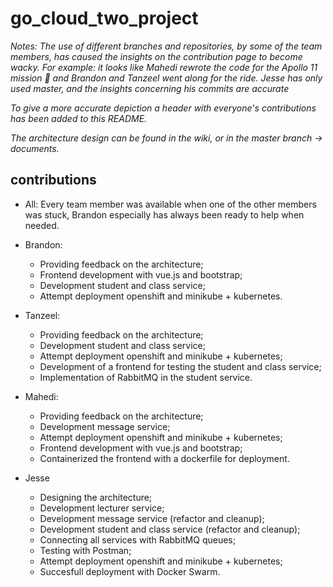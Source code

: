 # go_cloud_two_project


*Notes: 
The use of different branches and repositories, by some of the team members, has caused the insights on the contribution page to become wacky.
For example: it looks like Mahedi rewrote the code for the Apollo 11 mission :rocket: and Brandon and Tanzeel went along for the ride.
Jesse has only used master, and the insights concerning his commits are accurate*

*To give a more accurate depiction a header with everyone's contributions has been added to this README.*

*The architecture design can be found in the wiki, or in the master branch -> documents.*


## contributions

- All:
  Every team member was available when one of the other members was stuck, Brandon especially has always been ready to help when needed.

- Brandon:
  - Providing feedback on the architecture;
  - Frontend development with vue.js and bootstrap;
  - Development student and class service;
  - Attempt deployment openshift and minikube + kubernetes.
  
- Tanzeel:
  - Providing feedback on the architecture;
  - Development student and class service;
  - Attempt deployment openshift and minikube + kubernetes;
  - Development of a frontend for testing the student and class service;
  - Implementation of RabbitMQ in the student service.

- Mahedi:
  - Providing feedback on the architecture;
  - Development message service;
  - Attempt deployment openshift and minikube + kubernetes;
  - Frontend development with vue.js and bootstrap;
  - Containerized the frontend with a dockerfile for deployment.
  
- Jesse
  - Designing the architecture;
  - Development lecturer service;
  - Development message service (refactor and cleanup);
  - Development student and class service (refactor and cleanup);
  - Connecting all services with RabbitMQ queues;
  - Testing with Postman;
  - Attempt deployment openshift and minikube + kubernetes;
  - Succesfull deployment with Docker Swarm.
